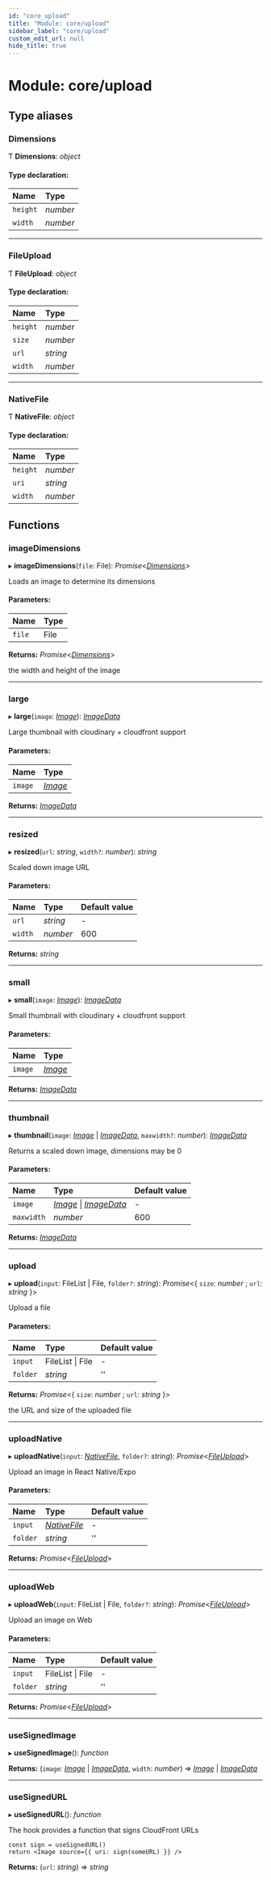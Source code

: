 ```yaml
---
id: "core_upload"
title: "Module: core/upload"
sidebar_label: "core/upload"
custom_edit_url: null
hide_title: true
---
```


# Module: core/upload

## Type aliases

### Dimensions

Ƭ **Dimensions**: *object*

#### Type declaration:

Name | Type |
:------ | :------ |
`height` | *number* |
`width` | *number* |

___

### FileUpload

Ƭ **FileUpload**: *object*

#### Type declaration:

Name | Type |
:------ | :------ |
`height` | *number* |
`size` | *number* |
`url` | *string* |
`width` | *number* |

___

### NativeFile

Ƭ **NativeFile**: *object*

#### Type declaration:

Name | Type |
:------ | :------ |
`height` | *number* |
`uri` | *string* |
`width` | *number* |

## Functions

### imageDimensions

▸ **imageDimensions**(`file`: File): *Promise*<[*Dimensions*](core_upload.md#dimensions)\>

Loads an image to determine its dimensions

#### Parameters:

Name | Type |
:------ | :------ |
`file` | File |

**Returns:** *Promise*<[*Dimensions*](core_upload.md#dimensions)\>

the width and height of the image

___

### large

▸ **large**(`image`: [*Image*](core_types.md#image)): [*ImageData*](core_types.md#imagedata)

Large thumbnail with cloudinary + cloudfront support

#### Parameters:

Name | Type |
:------ | :------ |
`image` | [*Image*](core_types.md#image) |

**Returns:** [*ImageData*](core_types.md#imagedata)

___

### resized

▸ **resized**(`url`: *string*, `width?`: *number*): *string*

Scaled down image URL

#### Parameters:

Name | Type | Default value |
:------ | :------ | :------ |
`url` | *string* | - |
`width` | *number* | 600 |

**Returns:** *string*

___

### small

▸ **small**(`image`: [*Image*](core_types.md#image)): [*ImageData*](core_types.md#imagedata)

Small thumbnail with cloudinary + cloudfront support

#### Parameters:

Name | Type |
:------ | :------ |
`image` | [*Image*](core_types.md#image) |

**Returns:** [*ImageData*](core_types.md#imagedata)

___

### thumbnail

▸ **thumbnail**(`image`: [*Image*](core_types.md#image) \| [*ImageData*](core_types.md#imagedata), `maxwidth?`: *number*): [*ImageData*](core_types.md#imagedata)

Returns a scaled down image, dimensions may be 0

#### Parameters:

Name | Type | Default value |
:------ | :------ | :------ |
`image` | [*Image*](core_types.md#image) \| [*ImageData*](core_types.md#imagedata) | - |
`maxwidth` | *number* | 600 |

**Returns:** [*ImageData*](core_types.md#imagedata)

___

### upload

▸ **upload**(`input`: FileList \| File, `folder?`: *string*): *Promise*<{ `size`: *number* ; `url`: *string*  }\>

Upload a file

#### Parameters:

Name | Type | Default value |
:------ | :------ | :------ |
`input` | FileList \| File | - |
`folder` | *string* | '' |

**Returns:** *Promise*<{ `size`: *number* ; `url`: *string*  }\>

the URL and size of the uploaded file

___

### uploadNative

▸ **uploadNative**(`input`: [*NativeFile*](core_upload.md#nativefile), `folder?`: *string*): *Promise*<[*FileUpload*](core_upload.md#fileupload)\>

Upload an image in React Native/Expo

#### Parameters:

Name | Type | Default value |
:------ | :------ | :------ |
`input` | [*NativeFile*](core_upload.md#nativefile) | - |
`folder` | *string* | '' |

**Returns:** *Promise*<[*FileUpload*](core_upload.md#fileupload)\>

___

### uploadWeb

▸ **uploadWeb**(`input`: FileList \| File, `folder?`: *string*): *Promise*<[*FileUpload*](core_upload.md#fileupload)\>

Upload an image on Web

#### Parameters:

Name | Type | Default value |
:------ | :------ | :------ |
`input` | FileList \| File | - |
`folder` | *string* | '' |

**Returns:** *Promise*<[*FileUpload*](core_upload.md#fileupload)\>

___

### useSignedImage

▸ **useSignedImage**(): *function*

**Returns:** (`image`: [*Image*](core_types.md#image) \| [*ImageData*](core_types.md#imagedata), `width`: *number*) => [*Image*](core_types.md#image) \| [*ImageData*](core_types.md#imagedata)

___

### useSignedURL

▸ **useSignedURL**(): *function*

The hook provides a function that signs CloudFront URLs

```tsx
const sign = useSignedURL()
return <Image source={{ uri: sign(someURL) }} />
```

**Returns:** (`url`: *string*) => *string*
